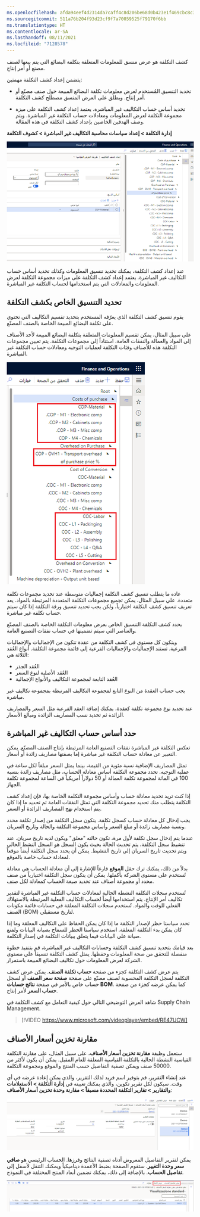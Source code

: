 ```yaml
---
ms.openlocfilehash: afda94eef4d2314da7caff4c8d206be68d0b423e1f469cbc8c36c91290d43c05
ms.sourcegitcommit: 511a76b204f93d23cf9f7a70059525f79170f6bb
ms.translationtype: HT
ms.contentlocale: ar-SA
ms.lasthandoff: 08/11/2021
ms.locfileid: "7128578"
---
```

كشف التكلفة هو عرض منسق للمعلومات المتعلقة بتكلفة البضائع التي يتم بيعها لصنف مصنع أو أمر إنتاج.

يتضمن إعداد كشف التكلفة مهمتين:

- تحديد التنسيق المُستخدم لعرض معلومات تكلفة البضائع المبيعة حول صنف مصنّع أو أمر إنتاج. ويطلق على العرض المنسق مصطلح كشف التكلفة.

- تحديد أساس حساب التكاليف غير المباشرة. يعتمد إعداد كشف التكلفة على ميزة مجموعة التكلفة لعرض المعلومات ومعادلات حساب التكلفة غير المباشرة. ويتم وصف الهدفين الخاصين بإعداد كشف التكلفة في هذه المقالة.

**إدارة التكلفة > إعداد سياسات محاسبة التكاليف غير المباشرة > كشوف التكلفة**

[![لقطة شاشة لصفحة إعداد كشف التكلفة.](../media/costing-sheet.png)](../media/costing-sheet.png#lightbox) 

عند إعداد كشف التكلفة، يمكنك تحديد تنسيق المعلومات وكذلك تحديد أساس حساب التكاليف غير المباشرة.
يعتمد إعداد كشف التكلفة على ميزات مجموعة التكلفة لعرض المعلومات والمعادلات التي يتم استخدامها لحساب التكلفة غير المباشرة.

## <a name="define-the-format-for-the-costing-sheet"></a>تحديد التنسيق الخاص بكشف التكلفة 

يقوم تنسيق كشف التكلفة الذي يعرّفه المستخدم بتحديد تقسيم التكاليف التي تحتوي على تكلفة البضائع المبيعة الخاصة بالصنف المصنّع.

على سبيل المثال، يمكن تقسيم المعلومات المتعلقة بتكلفة البضائع المبيعة لأحد الأصناف إلى المواد والعمالة والنفقات العامة، استناداً إلى مجموعات التكلفة.
يتم تعيين مجموعات التكلفة هذه للأصناف وفئات التكلفة لعمليات التوجيه ومعادلات حساب التكلفة غير المباشرة.

![لقطة شاشة لتقسيمات التكلفة التي يمكن استخدامها لتحديد تنسيق كشف التكلفة.](../media/format-1.png) 

عاده ما يتطلب تنسيق كشف التكلفة إجماليات متوسطة عند تحديد مجموعات تكلفة متعددة. علي سبيل المثال، يمكن تجميع مجموعات التكلفة المتعددة المرتبطة بالمواد. يعد تعريف تنسيق كشف التكلفة اختيارياً، ولكن يجب تحديد تنسيق ورقة التكلفة إذا كان سيتم حساب تكلفة غير مباشرة.

يحدد كشف التكلفة التنسيق الخاص بعرض معلومات التكلفة الخاصة بالصنف المصنّع والعناصر التي سيتم تضمينها في حساب نفقات التصنيع العامة.

ويتكون كل مستوي في كشف التكلفة من عقدة تتكون من الإجماليات والإجماليات الفرعية. تستند الإجماليات والإجماليات الفرعية إلى قائمة مجموعة التكلفة. أنواع العُقد الثلاثة هي:

-   العُقد الجذر
-   العُقد الأصلية لنوع السعر
-   العُقد التابعة لمجموعة التكاليف والأنواع الإجمالية

يجب حساب العقدة من النوع التابع لمجموعة التكاليف المرتبطة بمجموعة تكاليف غير مباشرة. 

عند تحديد نوع مجموعة تكلفة كعقدة، يمكنك إضافة العقد الفرعية مثل السعر والمصاريف الزائدة ثم تحديد نسب المصاريف الزائدة ومبالغ الأسعار.


## <a name="define-the-basis-for-calculating-indirect-costs"></a>حدد أساس حساب التكاليف غير المباشرة

تعكس التكلفة غير المباشرة نفقات التصنيع العامة المرتبطة بإنتاج الصنف المصنّع. يمكن التعبير عن معادلة حساب التكلفة غير مباشرة إما بصفتها مصاريف زائدة أو أسعار.

تمثل المصاريف الإضافية نسبة مئوية من القيمة، بينما يمثل السعر مبلغاً لكل ساعة في عملية التوجيه. تحدد مجموعة التكلفة أساس معادلة الحساب، مثل مصاريف زائدة بنسبة 100 في المائة لمجموعة تكلفة العمالة أو 50 دولاراً أمريكياً في الساعة لمجموعة تكلفة الجهاز‬.

إذا كنت تريد تحديد معادلة حساب وأساس مجموعة التكلفة الخاصة بها، فإن إعداد كشف التكلفة يتطلب منك تحديد مجموعة التكلفة التي تمثل النفقات العامة ثم تحديد ما إذا كان يتم استخدام نهج المصاريف الزائدة أو السعر.

يجب إدخال كل معادلة حساب كسجل تكلفة. يتكون سجل التكلفة من إصدار تكلفة محدد ونسبة مصاريف زائدة أو مبلغ السعر وأساس مجموعة التكلفة والحالة وتاريخ السريان.

عندما يتم إدخال سجل تكلفة لأول مرة، تكون حالته "معلق" ويكون لديه تاريخ سريان. عند تنشيط سجل التكلفة، يتم تحديث الحالة بحيث يكون السجل هو السجل النشط الحالي ويتم تحديث تاريخ السريان إلى تاريخ التنشيط. يمكن أن يحدد سجل التكلفة أيضاً موقعاً لمعادلة حساب خاصة بالموقع.

بدلاً من ذلك، يمكنك ترك حقل **الموقع** فارغاً للإشارة إلى أن معادلة الحساب هي معادلة تُستخدم على مستوى الشركة بأكملها. يمكن أن يتكون سجل التكلفة اختيارياً من صنف محدد أو مجموعة أصناف عند تحديد صيغة الحساب كمعادلة لكل صنف.

تُستخدم سجلات التكلفة النشطة الحالية لمعادلات حساب التكلفة غير المباشرة لتقدير تكاليف أمر الإنتاج. يتم استخدامها أيضاً لحساب التكاليف الفعلية المرتبطة بالاستهلاك الفعلي للوقت والمواد. تُستخدم سجلات التكلفة المعلقة في حسابات قائمة مكونات الصنف (BOM) لتاريخ مستقبلي.

تحدد سياستا حظر لإصدار التكلفة ما إذا كان يمكن الحفاظ على التكاليف المعلقة وما إذا كان يمكن بدء التكلفة المعلقة.
استخدم سياستا الحظر للسماح بصيانة البيانات ولمنع صيانة على البيانات فيما يتعلق ببيانات التكلفة في إصدار التكلفة.

بعد قيامك بتحديد تنسيق كشف التكلفة وحسابات التكاليف غير المباشرة، قم بتنفيذ خطوة منفصلة للتحقق من صحة المعلومات وحفظها. يمثل كشف التكلفة تنسيقاً على مستوى الشركة لعرض المعلومات حول تكاليف البضائع المبيعة باستمرار.

يتم عرض كشف التكلفة كجزء من صفحة **حساب تكلفة الصنف**. يمكن عرض كشف التكلفة لسجل التكلفة المحسوبة لصنف مصنّع على صفحة **صفحة سعر الصنف** أو لسجل حساب خاص بالأمر في صفحة **نتائج حسابات BOM**. كما يمكن عرضه كجزء من صفحة **حساب السعر** لأمر إنتاج.

شاهد العرض التوضيحي التالي حول كيفية التعامل مع كشف التكلفة في Supply Chain Management.

> [!VIDEO https://www.microsoft.com/videoplayer/embed/RE47UCW]

## <a name="compare-item-price-storage"></a>مقارنة تخزين أسعار الأصناف

ستعمل وظيفة **مقارنة تخزين أسعار الأصناف**، على سبيل المثال، على مقارنة التكلفة القياسية النشطة الحالية بالتكلفة القياسية المعلقة للعام المقبل. يمكن أن يكون لأكثر من 50000 صنف ويمكن تصفية التفاصيل حسب المنتج والموقع ومجموعة التكلفة.

عند إنشاء التقرير، قم بتوفير اسم فريد لذلك التقرير، والذي يمكن إعادة عرضه في أي وقت. سيكون لكل تقرير تكوين، والذي يمكنك تعيينه في **إدارة التكلفة > الاستعلامات والتقارير > تقارير التكلفة المحددة مسبقاً > مقارنة وحدة تخزين أسعار الأصناف**:


[![لقطه شاشة لصفحة مقارنة تخزين أسعار الأصناف.](../media/compare-item-price-storage-ss.png)](../media/compare-item-price-storage-ss.png#lightbox)

يمكن لتقرير التفاصيل المعروض أدناه تصفية النتائج وفرزها. الحساب الرئيسي هو **صافي سعر وحدة التغيير**. ستقوم الصفحة بضبط الأعمدة ديناميكياً ويمكنك التنقل لأسفل إلى **تفاصيل الحساب**. بالإضافة إلى ذلك، يمكنك تضمين أبعاد المنتج المختلفة في النموذج.   
 

[![لقطة شاشة لصفحة مقارنة تفاصيل تخزين سعر الصنف.](../media/compare-item-price-storage-details-ssm.png)](../media/compare-item-price-storage-details-ssm.png#lightbox)